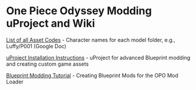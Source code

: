 # One Piece Odyssey Modding uProject and Wiki



 
[List of all Asset Codes](https://docs.google.com/spreadsheets/d/14LW2IcCvk6p5mmty0jJ5BD6R1ops_GUaP_9FHF0NiCI/) - Character names for each model folder, e.g., Luffy/P001 (Google Doc)


[uProject Installation Instructions](https://github.com/narknon/OnePieceOdysseyModding/wiki/uProject-Installation) - uProject for advanced Blueprint modding and creating custom game assets


[Blueprint Modding Tutorial](https://github.com/narknon/OnePieceOdysseyModding/wiki/Mod-Loader-Mod-Creation) - Creating Blueprint Mods for the OPO Mod Loader
